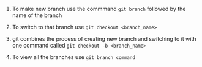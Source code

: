 1) To make new branch use the commmand ```git branch``` followed by the name of the branch 

2) To switch to that branch use ```git checkout <branch_name>```

3) git combines the process of creating new branch and switching to it with one command called ```git checkout -b <branch_name>```

4) To view all the branches use ```git branch command```